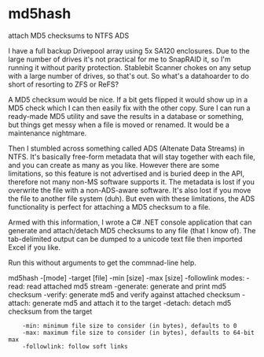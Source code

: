 # md5hash
attach MD5 checksums to NTFS ADS

I have a full backup Drivepool array using 5x SA120 enclosures. Due to the large number of drives it's not practical for me to SnapRAID it, so I'm running it without parity protection. Stablebit Scanner chokes on any setup with a large number of drives, so that's out. So what's a datahoarder to do short of resorting to ZFS or ReFS?

A MD5 checksum would be nice. If a bit gets flipped it would show up in a MD5 check which I can then easily fix with the other copy. Sure I can run a ready-made MD5 utility and save the results in a database or something, but things get messy when a file is moved or renamed. It would be a maintenance nightmare.

Then I stumbled across something called ADS (Altenate Data Streams) in NTFS. It's basically free-form metadata that will stay together with each file, and you can create as many as you like. However there are some limitations, so this feature is not advertised and is buried deep in the API, therefore not many non-MS software supports it. The metadata is lost if you overwrite the file with a non-ADS-aware software. It's also lost if you move the file to another file system (duh). But even with these limitations, the ADS functionality is perfect for attaching a MD5 checksum to a file.

Armed with this information, I wrote a C# .NET console application that can generate and attach/detach MD5 checksums to any file (that I know of). The tab-delimited output can be dumped to a unicode text file then imported Excel if you like.

Run this without arguments to get the commnad-line help.

md5hash -[mode] -target [file] -min [size] -max [size] -followlink
        modes:
        -read: read attached md5 stream
        -generate: generate and print md5 checksum
        -verify: generate md5 and verify against attached checksum
        -attach: generate md5 and attach it to the target
        -detach: detach md5 checksum from the target

        -min: minimum file size to consider (in bytes), defaults to 0
        -max: maximum file size to consider (in bytes), defaults to 64-bit max
        -followlink: follow soft links
